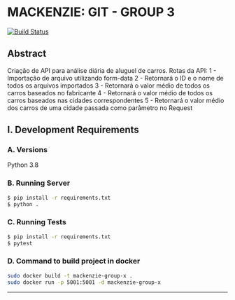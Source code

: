 # MACKENZIE: GIT - GROUP 3 #
[![Build Status](https://travis-ci.org/joemccann/dillinger.svg?branch=master)](https://travis-ci.org/joemccann/dillinger)

## Abstract ##
Criação de API para análise diária de aluguel de carros.
Rotas da API:
1 - Importação de arquivo utilizando form-data
2 - Retornará o ID e o nome de todos os arquivos importados
3 - Retornará o valor médio de todos os carros baseados no fabricante
4 - Retornará o valor médio de todos os carros baseados nas cidades correspondentes
5 - Retornará o valor médio dos carros de uma cidade passada como parâmetro no Request


## I. Development Requirements ##

### A. Versions ###
Python 3.8

### B. Running Server ###
```bash
$ pip install -r requirements.txt
$ python .
```

### C. Running Tests ###
```bash
$ pip install -r requirements.txt
$ pytest
```

### D. Command to build project in docker ###
```bash
sudo docker build -t mackenzie-group-x .
sudo docker run -p 5001:5001 -d mackenzie-group-x
```
_______________________________________________________
